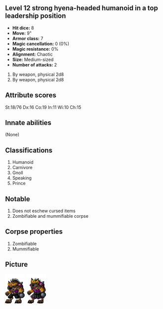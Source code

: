 ## Level 12 strong hyena-headed humanoid in a top leadership position

- **Hit dice:** 8
- **Move:** 9"
- **Armor class:** 7
- **Magic cancellation:** 0 (0%)
- **Magic resistance:** 0%
- **Alignment:** Chaotic
- **Size:** Medium-sized
- **Number of attacks:** 2
1. By weapon, physical 2d8
2. By weapon, physical 2d8

## Attribute scores

St:18/76 Dx:16 Co:19 In:11 Wi:10 Ch:15

## Innate abilities

(None)

## Classifications

1. Humanoid
2. Carnivore
3. Gnoll
4. Speaking
5. Prince

## Notable

1. Does not eschew cursed items
2. Zombifiable and mummifiable corpse

## Corpse properties

1. Zombifiable
2. Mummifiable

## Picture

![Gnoll king](https://github.com/hyvanmielenpelit/GnollHackTileSet/blob/main/Monsters/gnoll_king/gnoll_king.png) ![Gnoll queen](https://github.com/hyvanmielenpelit/GnollHackTileSet/blob/main/Monsters/gnoll_king/gnoll_king_female.png)
